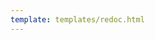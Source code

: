 ```yaml
---
template: templates/redoc.html
---
```


<redoc spec-url=../../../apis/restapis/org-application-management.yaml></redoc>
<script src="https://cdn.jsdelivr.net/npm/redoc@next/bundles/redoc.standalone.js"> </script>
